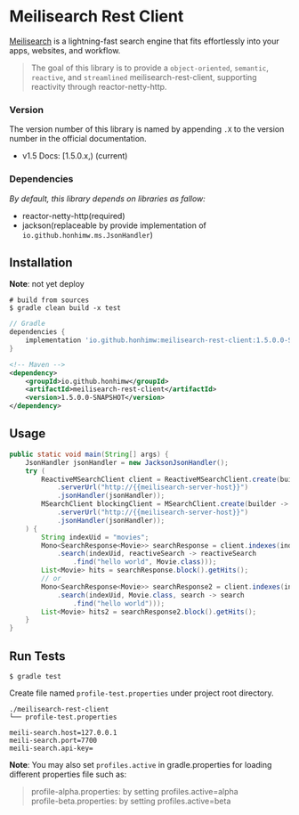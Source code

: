 # Meilisearch Rest Client

[Meilisearch](https://github.com/meilisearch/meilisearch) is a lightning-fast search engine that fits effortlessly into your apps, websites, and workflow.

> The goal of this library is to provide a `object-oriented`, `semantic`, `reactive`, and `streamlined` meilisearch-rest-client, supporting reactivity through reactor-netty-http.

### Version
The version number of this library is named by appending `.X` to the version number in the official documentation.

- v1.5 Docs: [1.5.0.x,) (current)

### Dependencies

*By default,  this library depends on libraries as fallow:*

- reactor-netty-http(required)
- jackson(replaceable by provide implementation of `io.github.honhimw.ms.JsonHandler`)

## Installation

**Note**: not yet deploy

```shell
# build from sources
$ gradle clean build -x test
```

```groovy
// Gradle
dependencies {
    implementation 'io.github.honhimw:meilisearch-rest-client:1.5.0.0-SNAPSHOT'
}
```

```xml
<!-- Maven -->
<dependency>
    <groupId>io.github.honhimw</groupId>
    <artifactId>meilisearch-rest-client</artifactId>
    <version>1.5.0.0-SNAPSHOT</version>
</dependency>
```

## Usage

```java
public static void main(String[] args) {
    JsonHandler jsonHandler = new JacksonJsonHandler();
    try (
        ReactiveMSearchClient client = ReactiveMSearchClient.create(builder -> builder
            .serverUrl("http://{{meilisearch-server-host}}")
            .jsonHandler(jsonHandler));
        MSearchClient blockingClient = MSearchClient.create(builder -> builder
            .serverUrl("http://{{meilisearch-server-host}}")
            .jsonHandler(jsonHandler));
    ) {
        String indexUid = "movies";
        Mono<SearchResponse<Movie>> searchResponse = client.indexes(indexes -> indexes
            .search(indexUid, reactiveSearch -> reactiveSearch
                .find("hello world", Movie.class)));
        List<Movie> hits = searchResponse.block().getHits();
        // or
        Mono<SearchResponse<Movie>> searchResponse2 = client.indexes(indexes1 -> indexes1
            .search(indexUid, Movie.class, search -> search
                .find("hello world")));
        List<Movie> hits2 = searchResponse2.block().getHits();
    }
}
```

## Run Tests

```shell
$ gradle test
```

Create file named `profile-test.properties` under project root directory.

```properties
./meilisearch-rest-client
└── profile-test.properties

meili-search.host=127.0.0.1
meili-search.port=7700
meili-search.api-key=
```

**Note**: You may also set `profiles.active` in gradle.properties for loading different properties file such as:  
> profile-alpha.properties: by setting profiles.active=alpha  
> profile-beta.properties: by setting profiles.active=beta
